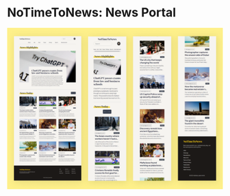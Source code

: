 # NoTimeToNews: News Portal
![Preview](https://raw.githubusercontent.com/luqmanherifa/luqman-herifa-personal-portfolio-v2/main/public/works/notimetonews.png)
